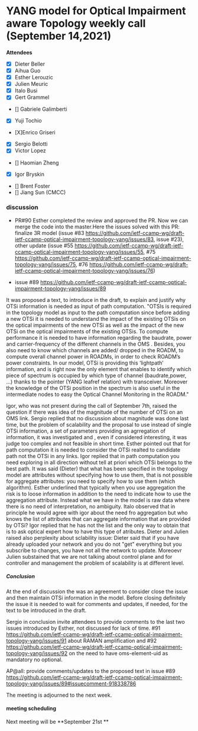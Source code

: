 # YANG model for Optical Impairment aware Topology weekly call (September 14,2021)


****Attendees****
- [x] Dieter Beller
- [x] Aihua Guo
- [X] Esther Lerouzic
- [X] Julien Meuric
- [x] Italo Busi
- [X] Gert Grammel
- [] Gabriele Galimberti
- [X] Yuji Tochio
- [X]Enrico Griseri
- [x] Sergio Belotti
- [X] Victor Lopez
- [] Haomian Zheng
- [X] Igor Bryskin
- [] Brent Foster
- [] Jiang Sun (CMCC)



### discussion


* PR#90 Esther completed the review and approved the PR.
Now we can merge the code into the master.Here the issues solved with this PR: finalize 3R model 
(issue #83 https://github.com/ietf-ccamp-wg/draft-ietf-ccamp-optical-impairment-topology-yang/issues/83, issue #23), 
other update (issue #55 https://github.com/ietf-ccamp-wg/draft-ietf-ccamp-optical-impairment-topology-yang/issues/55,
#75 https://github.com/ietf-ccamp-wg/draft-ietf-ccamp-optical-impairment-topology-yang/issues/75,
#76 https://github.com/ietf-ccamp-wg/draft-ietf-ccamp-optical-impairment-topology-yang/issues/76)



* issue #89
https://github.com/ietf-ccamp-wg/draft-ietf-ccamp-optical-impairment-topology-yang/issues/89

It was proposed a text, to introduce in the draft, to explain and justify why OTSi information is needed as input of path computation.
"OTSIs is required in the topology model as input to the path computation since before adding a new OTSi it is needed to understand the 
impact of the existing OTSis on the optical impairments of the new OTSi as well as the impact of the new OTSi on the optical impairments of the existing OTSis.
To compute performance it is needed to have information regarding the baudrate, power and carrier-frequency of the different channels in the OMS .
Besides, you also need to know which channels are added/ dropped in the ROADM, to compute overall channel power in ROADMs, in order to check ROADM’s power constraints.
In our model, OTSi is providing this ‘lightpath’ information, 
and is right now the only element that enables to identify which piece of spectrum is occupied by which type of channel (baudrate,power, …) 
thanks to the pointer (YANG leafref relation) with transceiver.
Moreover the knowledge of the OTSi position in the spectrum is also useful in the intermediate nodes to easy the Optical Channel Monitoring in the ROADM."

Igor, who was not present during the call of September 7th, raised the question if there was idea of the magnitude of the number of OTSi on an OMS link. 
Sergio replied that no discussion about magnitude was done last time, but the problem of scalability and the proposal to use instead of single OTSi information, a set of parameters providing an agrregation of information, it was investigated and , even if considered interesting, it was judge too complex and not feasible in short time.
Esther pointed out that for path computation it is needed to consider the OTSi realted to candidate path not the OTSi in any links.
Igor replied that in path computation you need exploring in all direction without tell at priori which OTSi belongs to the best path.
It was said (Dieter) that what has been specified in the topology model are attributes without specifying how to use them, 
that is not possible for aggregate attributes: you need to specify how to use them (which algorithm).
Esther underlined that typically when you use aggregation the risk is to loose information in addition to the need to indicate how to use the aggregation attribute.
Instead what we have in the model is raw data where there is no need of interpretation, no ambiguity.
Italo observed that in principle he would agree with igor about the need fro aggregation but who knows the list of attributes that 
can aggregate information that are provided by OTSi?
Igor replied that he has not the list and the only way to obtain that is to ask optical expert how to have this type of atributes.
Dieter and Julien raised also perplexity about sclability issue: 
Dieter said that if you have already uploaded your network and you do not "get" everything but you subscribe to changes, you have not all the network to update.
Moreoevr Julien substained that we are not talking about control plane and for controller and management the problem of scalability is at different level.

##### Conclusion
At the end of discussion the was an agreement to consider close the issue and then maintain OTSi information in the model.
Before closing definitely the issue it is needed to wait for comments and updates, if needed, for the text to be introduced in the draft.


Sergio in conclusion invite attendees to provide comments to the last two issues introduced by Esther, not discussed for lack of time.
#91 https://github.com/ietf-ccamp-wg/draft-ietf-ccamp-optical-impairment-topology-yang/issues/91 about RAMAN amplification and #92  
https://github.com/ietf-ccamp-wg/draft-ietf-ccamp-optical-impairment-topology-yang/issues/92 on the need to have oms-element-uid as mandatory no optional.

AP@all: provide comments/updates to the proposed text in issue #89  
https://github.com/ietf-ccamp-wg/draft-ietf-ccamp-optical-impairment-topology-yang/issues/89#issuecomment-918338786

The meeting is adjourned to the next week.

#### meeting scheduling
Next meeting will be **September 21st **
